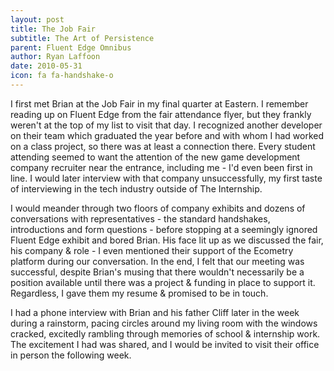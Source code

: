 ```yaml
---
layout: post
title: The Job Fair
subtitle: The Art of Persistence
parent: Fluent Edge Omnibus
author: Ryan Laffoon
date: 2010-05-31
icon: fa fa-handshake-o
---
```

I first met Brian at the Job Fair in my final quarter at Eastern. I remember reading up on Fluent Edge from the fair attendance flyer, but they frankly weren't at the top of my list to visit that day. I recognized another developer on their team which graduated the year before and with whom I had worked on a class project, so there was at least a connection there. Every student attending seemed to want the attention of the new game development company recruiter near the entrance, including me - I'd even been first in line. I would later interview with that company unsuccessfully, my first taste of interviewing in the tech industry outside of The Internship.

I would meander through two floors of company exhibits and dozens of conversations with representatives - the standard handshakes, introductions and form questions - before stopping at a seemingly ignored Fluent Edge exhibit and bored Brian. His face lit up as we discussed the fair, his company & role - I even mentioned their support of the Ecometry platform during our conversation. In the end, I felt that our meeting was successful, despite Brian's musing that there wouldn't necessarily be a position available until there was a project & funding in place to support it. Regardless, I gave them my resume & promised to be in touch.

I had a phone interview with Brian and his father Cliff later in the week during a rainstorm, pacing circles around my living room with the windows cracked, excitedly rambling through memories of school & internship work. The excitement I had was shared, and I would be invited to visit their office in person the following week.
